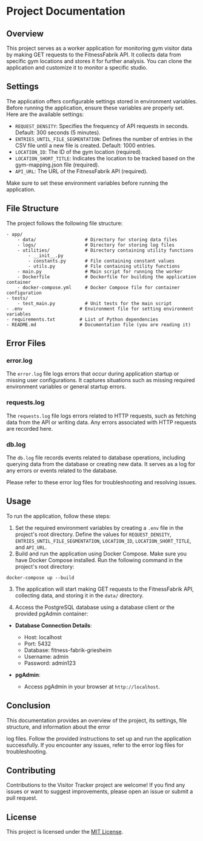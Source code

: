 # Project Documentation

## Overview
This project serves as a worker application for monitoring gym visitor data by making GET requests to the FitnessFabrik API. It collects data from specific gym locations and stores it for further analysis. You can clone the application and customize it to monitor a specific studio.

## Settings
The application offers configurable settings stored in environment variables. Before running the application, ensure these variables are properly set. Here are the available settings:

- `REQUEST_DENSITY`: Specifies the frequency of API requests in seconds. Default: 300 seconds (5 minutes).
- `ENTRIES_UNTIL_FILE_SEGMENTATION`: Defines the number of entries in the CSV file until a new file is created. Default: 1000 entries.
- `LOCATION_ID`: The ID of the gym location (required).
- `LOCATION_SHORT_TITLE`: Indicates the location to be tracked based on the gym-mapping.json file (required).
- `API_URL`: The URL of the FitnessFabrik API (required).

Make sure to set these environment variables before running the application.

## File Structure
The project follows the following file structure:

```
- app/
    - data/                  # Directory for storing data files
    - logs/                  # Directory for storing log files
    - utilities/             # Directory containing utility functions
        - __init__.py
        - constants.py       # File containing constant values
        - utils.py           # File containing utility functions
    - main.py                # Main script for running the worker
    - Dockerfile             # Dockerfile for building the application container
    - docker-compose.yml     # Docker Compose file for container configuration
- tests/
    - test_main.py           # Unit tests for the main script
- .env                     # Environment file for setting environment variables
- requirements.txt         # List of Python dependencies
- README.md                # Documentation file (you are reading it)
```

## Error Files

### error.log
The `error.log` file logs errors that occur during application startup or missing user configurations. It captures situations such as missing required environment variables or general startup errors.

### requests.log
The `requests.log` file logs errors related to HTTP requests, such as fetching data from the API or writing data. Any errors associated with HTTP requests are recorded here.

### db.log
The `db.log` file records events related to database operations, including querying data from the database or creating new data. It serves as a log for any errors or events related to the database.

Please refer to these error log files for troubleshooting and resolving issues.

## Usage
To run the application, follow these steps:

1. Set the required environment variables by creating a `.env` file in the project's root directory. Define the values for `REQUEST_DENSITY`, `ENTRIES_UNTIL_FILE_SEGMENTATION`, `LOCATION_ID`, `LOCATION_SHORT_TITLE`, and `API_URL`.
2. Build and run the application using Docker Compose. Make sure you have Docker Compose installed. Run the following command in the project's root directory:

```
docker-compose up --build
```

3. The application will start making GET requests to the FitnessFabrik API, collecting data, and storing it in the `data/` directory.

4. Access the PostgreSQL database using a database client or the provided pgAdmin container:

- **Database Connection Details**:
  - Host: localhost
  - Port: 5432
  - Database: fitness-fabrik-griesheim
  - Username: admin
  - Password: admin123

- **pgAdmin**:
  - Access pgAdmin in your browser at `http://localhost`.

## Conclusion
This documentation provides an overview of the project, its settings, file structure, and information about the error

 log files. Follow the provided instructions to set up and run the application successfully. If you encounter any issues, refer to the error log files for troubleshooting.

## Contributing

Contributions to the Visitor Tracker project are welcome! If you find any issues or want to suggest improvements, please open an issue or submit a pull request.

## License

This project is licensed under the [MIT License](LICENSE).